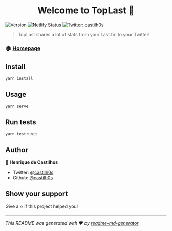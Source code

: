 <h1 align="center">Welcome to TopLast 👋</h1>
<p>
  <img alt="Version" src="https://img.shields.io/badge/version-0.0.1-blue.svg?cacheSeconds=2592000" />
  <a href="https://app.netlify.com/sites/toplast/deploys">
    <img alt="Netlify Status" src="https://api.netlify.com/api/v1/badges/3db26481-ff49-4e26-af92-c9ea63dfb1cb/deploy-status" target="_blank" />
  </a>
  <a href="https://twitter.com/castilh0s">
    <img alt="Twitter: castilh0s" src="https://img.shields.io/twitter/follow/castilh0s.svg?style=social" target="_blank" />
  </a>
</p>

> TopLast shares a lot of stats from your Last.fm to your Twitter!

### 🏠 [Homepage](https://toplast.hcastilhos.com)

## Install

```sh
yarn install
```

## Usage

```sh
yarn serve
```

## Run tests

```sh
yarn test:unit
```

## Author

👤 **Henrique de Castilhos**

* Twitter: [@castilh0s](https://twitter.com/castilh0s)
* Github: [@castilh0s](https://github.com/castilh0s)

## Show your support

Give a ⭐️ if this project helped you!

***
_This README was generated with ❤️ by [readme-md-generator](https://github.com/kefranabg/readme-md-generator)_